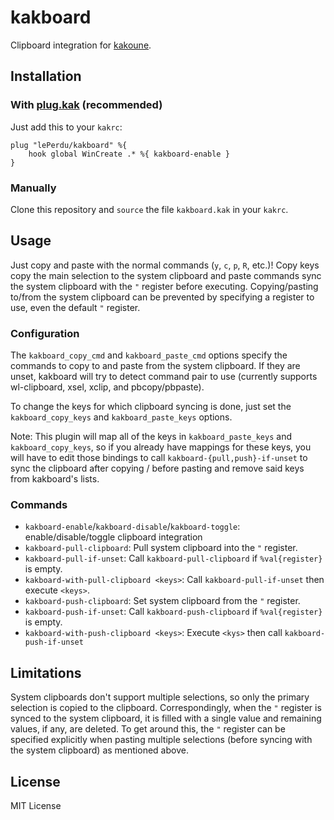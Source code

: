 # kakboard

Clipboard integration for [kakoune](https://kakoune.org).


## Installation

### With [plug.kak](https://github.com/andreyorst/plug.kak) (recommended)

Just add this to your `kakrc`:
```
plug "lePerdu/kakboard" %{
    hook global WinCreate .* %{ kakboard-enable }
}
```

### Manually

Clone this repository and `source` the file `kakboard.kak` in your `kakrc`.


## Usage

Just copy and paste with the normal commands (`y`, `c`, `p`, `R`, etc.)! Copy
keys copy the main selection to the system clipboard and paste commands sync the
system clipboard with the `"` register before executing. Copying/pasting to/from
the system clipboard can be prevented by specifying a register to use, even the
default `"` register.

### Configuration

The `kakboard_copy_cmd` and `kakboard_paste_cmd` options specify the commands to
copy to and paste from the system clipboard. If they are unset, kakboard will
try to detect command pair to use (currently supports wl-clipboard, xsel, xclip,
and pbcopy/pbpaste).

To change the keys for which clipboard syncing is done, just set the
`kakboard_copy_keys` and `kakboard_paste_keys` options.

Note: This plugin will map all of the keys in `kakboard_paste_keys` and
`kakboard_copy_keys`, so if you already have mappings for these keys, you will
have to edit those bindings to call `kakboard-{pull,push}-if-unset` to sync the
clipboard after copying / before pasting and remove said keys from kakboard's
lists.

### Commands

- `kakboard-enable`/`kakboard-disable`/`kakboard-toggle`: enable/disable/toggle
  clipboard integration
- `kakboard-pull-clipboard`: Pull system clipboard into the `"` register.
- `kakboard-pull-if-unset`: Call `kakboard-pull-clipboard` if
  `%val{register}` is empty.
- `kakboard-with-pull-clipboard <keys>`: Call `kakboard-pull-if-unset` then
  execute `<keys>`.
- `kakboard-push-clipboard`: Set system clipboard from the `"` register.
- `kakboard-push-if-unset`: Call `kakboard-push-clipboard` if
  `%val{register}` is empty.
- `kakboard-with-push-clipboard <keys>`: Execute `<kys>` then call
  `kakboard-push-if-unset`


## Limitations

System clipboards don't support multiple selections, so only the primary
selection is copied to the clipboard. Correspondingly, when the `"` register is
synced to the system clipboard, it is filled with a single value and remaining
values, if any, are deleted. To get around this, the `"` register can be
specified explicitly when pasting multiple selections (before syncing with the
system clipboard) as mentioned above.


## License

MIT License
